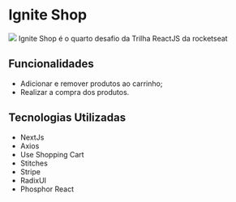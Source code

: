 # Ignite Shop
<img src="https://media.discordapp.net/attachments/1013548043049635880/1047571502205247518/image.png?width=732&height=370">
Ignite Shop é o quarto desafio da Trilha ReactJS da rocketseat

## Funcionalidades
- Adicionar e remover produtos ao carrinho;
- Realizar a compra dos produtos.

## Tecnologias Utilizadas
- NextJs
- Axios
- Use Shopping Cart
- Stitches
- Stripe
- RadixUI
- Phosphor React
